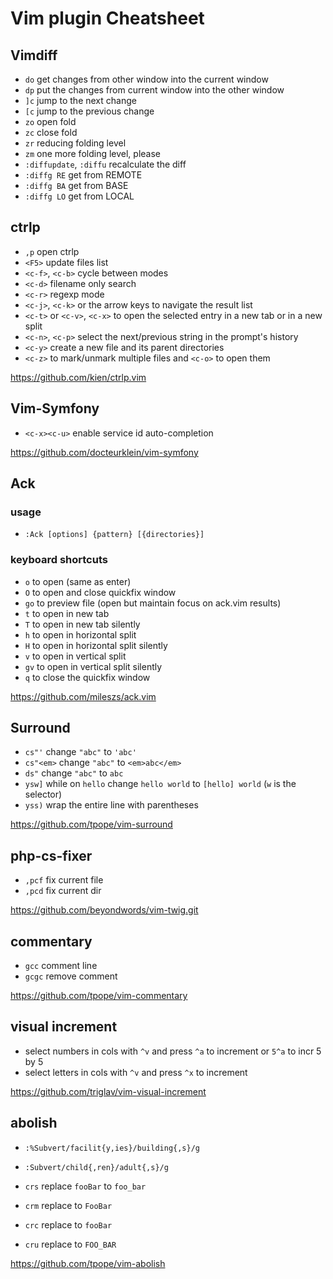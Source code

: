 # Vim plugin Cheatsheet

## Vimdiff

* `do` get changes from other window into the current window
* `dp` put the changes from current window into the other window
* `]c` jump to the next change
* `[c` jump to the previous change
* `zo` open fold
* `zc` close fold
* `zr` reducing folding level
* `zm` one more folding level, please
* `:diffupdate`, `:diffu` recalculate the diff
* `:diffg RE` get from REMOTE
* `:diffg BA` get from BASE
* `:diffg LO` get from LOCAL

## ctrlp

* `,p` open ctrlp
* `<F5>` update files list
* `<c-f>`, `<c-b>` cycle between modes
* `<c-d>` filename only search
* `<c-r>` regexp mode
* `<c-j>`, `<c-k>` or the arrow keys to navigate the result list
* `<c-t>` or `<c-v>`, `<c-x>` to open the selected entry in a new tab or in a new split
* `<c-n>`, `<c-p>` select the next/previous string in the prompt's history
* `<c-y>` create a new file and its parent directories
* `<c-z>` to mark/unmark multiple files and `<c-o>` to open them

https://github.com/kien/ctrlp.vim

## Vim-Symfony

* `<c-x><c-u>` enable service id auto-completion

https://github.com/docteurklein/vim-symfony

## Ack

### usage

* `:Ack [options] {pattern} [{directories}]`

### keyboard shortcuts

* `o` to open (same as enter)
* `O` to open and close quickfix window
* `go` to preview file (open but maintain focus on ack.vim results)
* `t` to open in new tab
* `T` to open in new tab silently
* `h` to open in horizontal split
* `H` to open in horizontal split silently
* `v` to open in vertical split
* `gv` to open in vertical split silently
* `q` to close the quickfix window

https://github.com/mileszs/ack.vim

## Surround

* `cs"'` change `"abc"` to `'abc'`
* `cs"<em>` change `"abc"` to `<em>abc</em>`
* `ds"` change `"abc"` to `abc`
* `ysw]` while on `hello` change `hello world` to `[hello] world` (`w` is the selector)
* `yss)` wrap the entire line with parentheses


https://github.com/tpope/vim-surround

## php-cs-fixer

* `,pcf` fix current file
* `,pcd` fix current dir

https://github.com/beyondwords/vim-twig.git

## commentary

* `gcc` comment line
* `gcgc` remove comment

https://github.com/tpope/vim-commentary

## visual increment

* select numbers in cols with `^v` and press `^a` to increment or `5^a` to incr 5 by 5
* select letters in cols with `^v` and press `^x` to increment

https://github.com/triglav/vim-visual-increment

## abolish

* `:%Subvert/facilit{y,ies}/building{,s}/g`
* `:Subvert/child{,ren}/adult{,s}/g`

* `crs` replace `fooBar` to `foo_bar`
* `crm` replace to `FooBar`
* `crc` replace to `fooBar`
* `cru` replace to `FOO_BAR`


https://github.com/tpope/vim-abolish
